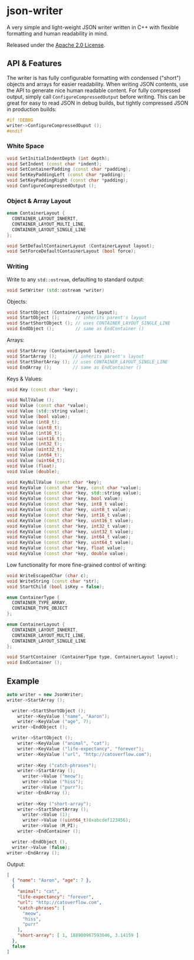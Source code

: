 # json-writer

A very simple and light-weight JSON writer written in C++ with flexible
formatting and human readability in mind.

Released under the [Apache 2.0 License](LICENSE).

## API & Features

The writer is has fully configurable formatting with condensed ("short")
objects and arrays for easier readability. When writing JSON contents,
use the API to generate nice human readable content. For fully compressed
output, simply call `ConfigureCompressedOutput` before writing. This can
be great for easy to read JSON in debug builds, but tightly compressed
JSON in production builds:

```c++
#if !DEBUG
writer->ConfigureCompressedOuput ();
#endif
```

### White Space
```c++
void SetInitialIndentDepth (int depth);
void SetIndent (const char *indent);
void SetContainerPadding (const char *padding);
void SetKeyPaddingLeft (const char *padding);
void SetKeyPaddingRight (const char *padding);
void ConfigureCompressedOutput ();
```

### Object & Array Layout
```c++
enum ContainerLayout {
  CONTAINER_LAYOUT_INHERIT,
  CONTAINER_LAYOUT_MULTI_LINE,
  CONTAINER_LAYOUT_SINGLE_LINE
};

void SetDefaultContainerLayout (ContainerLayout layout);
void SetForceDefaultContainerLayout (bool force);
```

### Writing

Write to any `std::ostream`, defaulting to standard output:

```c++
void SetWriter (std::ostream *writer)
```

Objects:

```c++
void StartObject (ContainerLayout layout);
void StartObject ();      // inherits parent's layout
void StartShortObject (); // uses CONTAINER_LAYOUT_SINGLE_LINE
void EndObject ();        // same as EndContainer ()
```

Arrays:

```c++
void StartArray (ContainerLayout layout);
void StartArray ();      // inherits parent's layout
void StartShortArray (); // uses CONTAINER_LAYOUT_SINGLE_LINE
void EndArray ();        // same as EndContainer ()
```

Keys & Values:

```c++
void Key (const char *key);

void NullValue ();
void Value (const char *value);
void Value (std::string value);
void Value (bool value);
void Value (int8_t);
void Value (uint8_t);
void Value (int16_t);
void Value (uint16_t);
void Value (int32_t);
void Value (uint32_t);
void Value (int64_t);
void Value (uint64_t);
void Value (float);
void Value (double);

void KeyNullValue (const char *key);
void KeyValue (const char *key, const char *value);
void KeyValue (const char *key, std::string value);
void KeyValue (const char *key, bool value);
void KeyValue (const char *key, int8_t value);
void KeyValue (const char *key, uint8_t value);
void KeyValue (const char *key, int16_t value);
void KeyValue (const char *key, uint16_t value);
void KeyValue (const char *key, int32_t value);
void KeyValue (const char *key, uint32_t value);
void KeyValue (const char *key, int64_t value);
void KeyValue (const char *key, uint64_t value);
void KeyValue (const char *key, float value);
void KeyValue (const char *key, double value);
```

Low functionality for more fine-grained control of writing:

```c++
void WriteEscapedChar (char c);
void WriteString (const char *str);
void StartChild (bool isKey = false);

enum ContainerType {
  CONTAINER_TYPE_ARRAY,
  CONTAINER_TYPE_OBJECT
};

enum ContainerLayout {
  CONTAINER_LAYOUT_INHERIT,
  CONTAINER_LAYOUT_MULTI_LINE,
  CONTAINER_LAYOUT_SINGLE_LINE
};

void StartContainer (ContainerType type, ContainerLayout layout);
void EndContainer ();
```

## Example

```c++
auto writer = new JsonWriter;
writer->StartArray ();

  writer->StartShortObject ();
    writer->KeyValue ("name", "Aaron");
    writer->KeyValue ("age", 7);
  writer->EndObject ();

  writer->StartObject ();
    writer->KeyValue ("animal", "cat");
    writer->KeyValue ("life-expectancy", "forever");
    writer->KeyValue ("url", "http://catoverflow.com");
    
    writer->Key ("catch-phrases");
    writer->StartArray ();
      writer->Value ("meow");
      writer->Value ("hiss");
      writer->Value ("purr");
    writer->EndArray ();
    
    writer->Key ("short-array");
    writer->StartShortArray ();
      writer->Value (1);
      writer->Value ((uint64_t)0xabcdef123456);
      writer->Value (M_PI);
    writer->EndContainer ();

  writer->EndObject (),
  writer->Value (false);
writer->EndArray ();
```

Output:

```json
[ 
  { "name": "Aaron", "age": 7 },
  { 
    "animal": "cat",
    "life-expectancy": "forever",
    "url": "http://catoverflow.com",
    "catch-phrases": [ 
      "meow",
      "hiss",
      "purr"
    ],
    "short-array": [ 1, 188900967593046, 3.14159 ]
  },
  false
]
```
